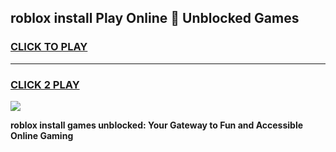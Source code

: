 
## roblox install Play Online 👋 Unblocked Games
<h3>
<a href="https://premium.freeplayer.one?title=roblox_install&ref=19F">CLICK TO PLAY</a></h3>
<hr>

<h3>
<a href="https://premium.freeplayer.one?title=roblox_install&ref=19F">CLICK 2 PLAY</a>
  
</h3>

<a href="https://premium.freeplayer.one?title=roblox_install&ref=19F"><img src="https://clearcache.store/games.png"></a>


**roblox install games unblocked: Your Gateway to Fun and Accessible Online Gaming**
